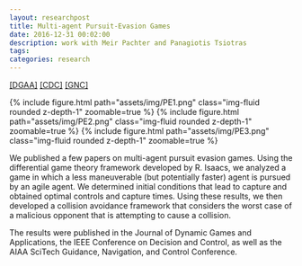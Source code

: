 ```yaml
---
layout: researchpost
title: Multi-agent Pursuit-Evasion Games
date: 2016-12-31 00:02:00
description: work with Meir Pachter and Panagiotis Tsiotras
tags: 
categories: research
---
```


[[DGAA]](http://link.springer.com/article/10.1007/s13235-014-0130-2/) [[CDC]](https://ieeexplore.ieee.org/document/7040055/) [[GNC]](https://arc.aiaa.org/doi/10.2514/6.2016-2100)  


{% include figure.html path="assets/img/PE1.png" class="img-fluid rounded z-depth-1" zoomable=true %}
{% include figure.html path="assets/img/PE2.png" class="img-fluid rounded z-depth-1" zoomable=true %}
{% include figure.html path="assets/img/PE3.png" class="img-fluid rounded z-depth-1" zoomable=true %}  

We published a few papers on multi-agent pursuit evasion games. Using the differential game theory framework developed by R. Isaacs, we analyzed a game in which a less maneuverable (but potentially faster) agent is pursued by an agile agent. We determined initial conditions that lead to capture and obtained optimal controls and capture times. Using these results, we then developed a collision avoidance framework that considers the worst case of a malicious opponent that is attempting to cause a collision.  

The results were published in the Journal of Dynamic Games and Applications, the IEEE Conference on Decision and Control, as well as the AIAA SciTech Guidance, Navigation, and Control Conference.
